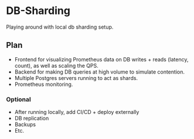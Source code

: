 # DB-Sharding
Playing around with local db sharding setup.

## Plan

- Frontend for visualizing Prometheus data on DB writes + reads (latency, count), as well as scaling the QPS.
- Backend for making DB queries at high volume to simulate contention.
- Multiple Postgres servers running to act as shards.
- Prometheus monitoring.

### Optional

- After running locally, add CI/CD + deploy externally
- DB replication
- Backups
- Etc.